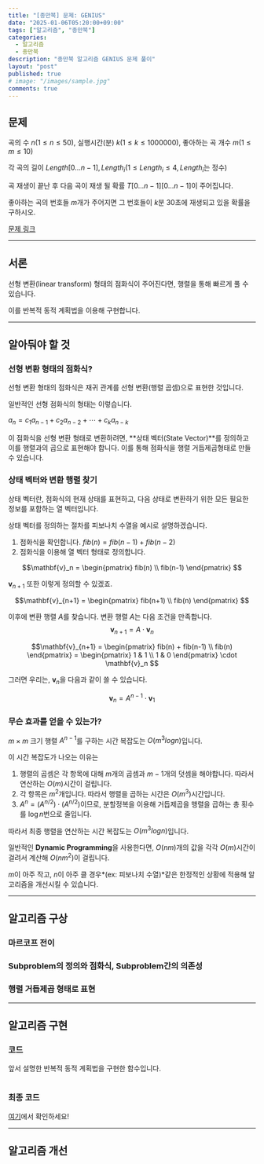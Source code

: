 ```yaml
---
title: "[종만북] 문제: GENIUS"
date: "2025-01-06T05:20:00+09:00"
tags: ["알고리즘", "종만북"]
categories:
  - 알고리즘
  - 종만북
description: "종만북 알고리즘 GENIUS 문제 풀이"
layout: "post"
published: true
# image: "/images/sample.jpg"
comments: true
---
```


## 문제
곡의 수 $n(1 \leq n \leq 50)$, 실행시간(분) $k(1 \leq k \leq 1000000)$, 좋아하는 곡 개수 $m(1 \leq m \leq 10)$

각 곡의 길이 $Length[0...n-1], Length_i(1 \leq Length_i \leq 4 , Length_i \text{는 정수})$

곡 재생이 끝난 후 다음 곡이 재생 될 확률 $T[0...n-1][0...n-1]$이 주어집니다.

좋아하는 곡의 번호들 $m$개가 주어지면 그 번호들이 $k$분 30초에 재생되고 있을 확률을 구하시오.

[문제 링크](https://algospot.com/judge/problem/read/GENIUS)

* * *

## 서론
선형 변환(linear transform) 형태의 점화식이 주어진다면, 행렬을 통해 빠르게 풀 수 있습니다.

이를 반복적 동적 계획법을 이용해 구현합니다.

* * *

## 알아둬야 할 것
### 선형 변환 형태의 점화식?
선형 변환 형태의 점화식은 재귀 관계를 선형 변환(행렬 곱셈)으로 표현한 것입니다.

일반적인 선형 점화식의 형태는 이렇습니다.

$a_n = c_1 a_{n-1} + c_2 a_{n-2} + \cdots + c_k a_{n-k}$

이 점화식을 선형 변환 형태로 변환하려면, **상태 벡터(State Vector)**를 정의하고 이를 행렬과의 곱으로 표현해야 합니다. 이를 통해 점화식을 행렬 거듭제곱형태로 만들 수 있습니다.

### 상태 벡터와 변환 행렬 찾기
상태 벡터란, 점화식의 현재 상태를 표현하고, 다음 상태로 변환하기 위한 모든 필요한 정보를 포함하는 열 벡터입니다.

상태 벡터를 정의하는 절차를 피보나치 수열을 예시로 설명하겠습니다.
1. 점화식을 확인합니다. $fib(n) = fib(n-1) + fib(n-2)$
2. 점화식을 이용해 열 벡터 형태로 정의합니다.

$$\mathbf{v}_n =
\begin{pmatrix}
fib(n) \\
fib(n-1)
\end{pmatrix}
$$

$\mathbf{v}_{n+1}$ 또한 이렇게 정의할 수 있겠죠.

$$\mathbf{v}_{n+1} =
\begin{pmatrix}
fib(n+1) \\
fib(n)
\end{pmatrix}
$$

이후에 변환 행렬 $A$를 찾습니다. 변환 행렬 $A$는 다음 조건을 만족합니다. 
$$\mathbf{v}_{n+1} = A \cdot \mathbf{v}_n
$$

$$\mathbf{v}_{n+1} =
\begin{pmatrix}
fib(n) + fib(n-1) \\
fib(n)
\end{pmatrix} =
\begin{pmatrix}
1 & 1 \\
1 & 0
\end{pmatrix}
\cdot
\mathbf{v}_n
$$

그러면 우리는, $\mathbf{v}_{n}$을 다음과 같이 쓸 수 있습니다.

$$
\mathbf{v}_{n} = A^{n-1} \cdot \mathbf{v}_{1}
$$

### 무슨 효과를 얻을 수 있는가?
$m \times m$ 크기 행렬 $A^{n-1}$를 구하는 시간 복잡도는 $O(m^3 log n)$입니다.

이 시간 복잡도가 나오는 이유는

1. 행렬의 곱셈은 각 항목에 대해 $m$개의 곱셈과 $m-1$개의 덧셈을 해야합니다. 따라서 연산하는 $O(m)$시간이 걸립니다.
2. 각 항목은 $m^2$개입니다. 따라서 행렬을 곱하는 시간은 $O(m^3)$시간입니다.
3. $A^n = (A^{n/2}) \cdot (A^{n/2})$이므로, 분할정복을 이용해 거듭제곱을 행렬을 곱하는 총 횟수를 $\log n$번으로 줄입니다.

따라서 최종 행렬을 연산하는 시간 복잡도는 $O(m^3 log n)$입니다.

일반적인 **Dynamic Programming**을 사용한다면, $O(nm)$개의 값을 각각 $O(m)$시간이 걸려서 계산해 $O(nm^2)$이 걸립니다.

$m$이 아주 작고, $n$이 아주 클 경우*(ex: 피보나치 수열)*같은 한정적인 상황에 적용해 알고리즘을 개선시킬 수 있습니다.

* * *

## 알고리즘 구상
### 마르코프 전이

### Subproblem의 정의와 점화식, Subproblem간의 의존성

### 행렬 거듭제곱 형태로 표현

* * *

## 알고리즘 구현
### 코드
앞서 설명한 반복적 동적 계획법을 구현한 함수입니다.

```c++

```


### 최종 코드
[여기](https://github.com/sossos5989/algospot/blob/main/sushi.cc)에서 확인하세요!

* * *

## 알고리즘 개선
